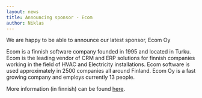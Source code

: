 ```yaml
---
layout: news
title: Announcing sponsor - Ecom
author: Niklas
---
```


We are happy to be able to announce our latest sponsor, Ecom Oy

Ecom is a finnish software company founded in 1995 and located in Turku. Ecom is the leading vendor of CRM and ERP solutions for finnish companies working in the field of HVAC and Electricity installations. Ecom software is used approximately in 2500 companies all around Finland. Ecom Oy is a fast growing company and employs currently 13 people.

More information (in finnish) can be found <a href="http://www.ecom.fi">here</a>.